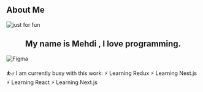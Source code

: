 ## About Me
<img src="https://github.com/jsbestpractice/jsbestpractice/assets/170256734/35522d99-6e8d-4fb0-a44e-862bb12cb534" alt="just for fun">

<h2 align="center">
  My name is Mehdi , I love programming.
</h2>

![Figma](https://img.shields.io/badge/figma-%23F24E1E.svg?style=for-the-badge&logo=figma&logoColor=white)


⛹️‍♂️ I am currently busy with this work:
⚡️ Learning Redux
⚡️ Learning Nest.js
⚡️ Learning React
⚡️ Learning Next.js
